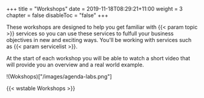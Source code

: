 +++
title = "Workshops"
date = 2019-11-18T08:29:21+11:00
weight = 3
chapter = false
disableToc = "false"
+++

These workshops are designed to help you get familiar with {{< param topic >}} services so you can use these services to fulfull your business objectives in new and exciting ways. You'll be working with services such as {{< param servicelist >}}. 

At the start of each workshop you will be able to watch a short video that will provide you an overview and a real world example.

!(Wokshops)["/images/agenda-labs.png"]

{{< wstable Workshops >}}
